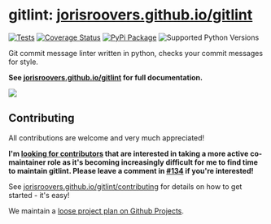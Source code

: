 # gitlint: [jorisroovers.github.io/gitlint](https://jorisroovers.github.io/gitlint/) #

[![Tests](https://github.com/jorisroovers/gitlint/workflows/Tests%20and%20Checks/badge.svg)](https://github.com/jorisroovers/gitlint/actions?query=workflow%3A%22Tests+and+Checks%22)
[![Coverage Status](https://coveralls.io/repos/github/jorisroovers/gitlint/badge.svg?branch=fix-coveralls)](https://coveralls.io/github/jorisroovers/gitlint?branch=fix-coveralls)
[![PyPi Package](https://img.shields.io/pypi/v/gitlint.png)](https://pypi.python.org/pypi/gitlint)
![Supported Python Versions](https://img.shields.io/pypi/pyversions/gitlint.svg)

Git commit message linter written in python, checks your commit messages for style.

**See [jorisroovers.github.io/gitlint](https://jorisroovers.github.io/gitlint/) for full documentation.**

<a href="https://jorisroovers.github.io/gitlint/" target="_blank">
<img src="https://raw.githubusercontent.com/jorisroovers/gitlint/main/docs/images/readme-gitlint.png" />
</a>

## Contributing ##
All contributions are welcome and very much appreciated!

**I'm [looking for contributors](https://github.com/jorisroovers/gitlint/issues/134) that are interested in taking a more active co-maintainer role as it's becoming increasingly difficult for me to find time to maintain gitlint. Please leave a comment in [#134](https://github.com/jorisroovers/gitlint/issues/134) if you're interested!**

See [jorisroovers.github.io/gitlint/contributing](https://jorisroovers.github.io/gitlint/contributing) for details on
how to get started - it's easy!

We maintain a [loose project plan on Github Projects](https://github.com/users/jorisroovers/projects/1/views/1).
